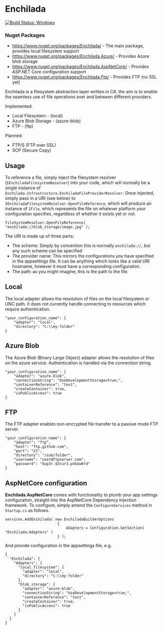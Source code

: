 # Enchilada
[![Build Status: Windows](https://ci.appveyor.com/api/projects/status/github/sparkeh9/enchilada?branch=master&svg=true)](https://ci.appveyor.com/api/projects/status/github/sparkeh9/enchilada?branch=master&svg=true)

### Nuget Packages
- https://www.nuget.org/packages/Enchilada/ - The main package, provides local filesystem support
- https://www.nuget.org/packages/Enchilada.Azure/ - Provides Azure blob storage
- https://www.nuget.org/packages/Enchilada.AspNetCore/ - Provides ASP.NET Core configuration support
- https://www.nuget.org/packages/Enchilada.Ftp/ - Provides FTP (no SSL yet)


Enchilada is a filesystem abstraction layer written in C#, the aim is to enable 
the seamless use of file operations over and between different providers.

Implemented:
- Local Filesystem - (local)
- Azure Blob Storage - (azure-blob)
- FTP - (ftp)

Planned:
- FTP/S (FTP over SSL)
- SCP (Secure Copy)

## Usage
To reference a file, simply inject the filesystem resolver (`IEnchiladaFilesystemResolver`) into your code, which will normally be a single instance of `Enchilada.Infrastructure.EnchiladaFileProviderResolver`.
Once injected, simply pass in a URI (see below) to `IEnchiladaFilesystemResolver.OpenFileReference`, which will produce an instance of `IFile`, which represents the file on whatever platform your configuration specifies, regardless of whether it exists yet or not.
```
fileSystemResolver.OpenFileReference( "enchilada://blob_storage/image.jpg" );
```
The URI is made up of three parts:
- The scheme: Simply by convention this is normally `enchilada://`, but any such scheme can be specified
- The provider name: This mirrors the configurations you have specified in the appsettings file. It can be anything which looks like a valid URI hostname, however it must have a corresponding configuration.
- The path: as you might imagine, this is the path to the file.

## Local
The local adapter allows the resolution of files on the local filesystem or UNC path. 
It does not currently handle connecting to resources which require authentication.
```
"your_configuration_name": {
	"adapter": "local",
	"directory": "C:\\my-folder"
}
```

## Azure Blob
The Azure Blob (Binary Large Object) adapter allows the resolution of files on the azure service.
Authentication is handled via the connection string.
```
"your_configuration_name": {
	"adapter": "azure-blob",
	"connectionString": "UseDevelopmentStorage=true;",
	"containerReference": "test",
	"createContainer": true,
	"isPublicAccess": true
}
```

## FTP
The FTP adapter enables non-encrypted file transfer to a passive mode FTP server.
```
"your_configuration_name": {
	"adapter": "ftp",
	"host": "ftp.github.com",
	"port": "21",
	"directory": "/sub/folder",
	"username": "user@ftpserver.com",
	"password": "$up3r.$3cur3.p4$$w0rd"
}
```

## AspNetCore configuration
**Enchilada.AspNetCore** comes with functionality to plumb your app settings configuration, straight
into the AspNetCore Dependency Injection framework. To configure, simply amend the `ConfigureServices` method 
in `Startup.cs` as follows.

```
services.AddEnchilada( new EnchiladaBuilderOptions
                        {
                            Adapters = Configuration.GetSection( "Enchilada:Adapters" )
                        } );
```

And provide configuration in the appsettings file, e.g.
```
{
  "Enchilada": {
    "Adapters": {
      "local_filesystem": {
        "adapter": "local",
        "directory": "C:\\my-folder"
      },
      "blob_storage": {
        "adapter": "azure-blob",
        "connectionString": "UseDevelopmentStorage=true;",
        "containerReference": "test",
        "createContainer": true,
        "isPublicAccess": true
      }
    }
  }
}
```
